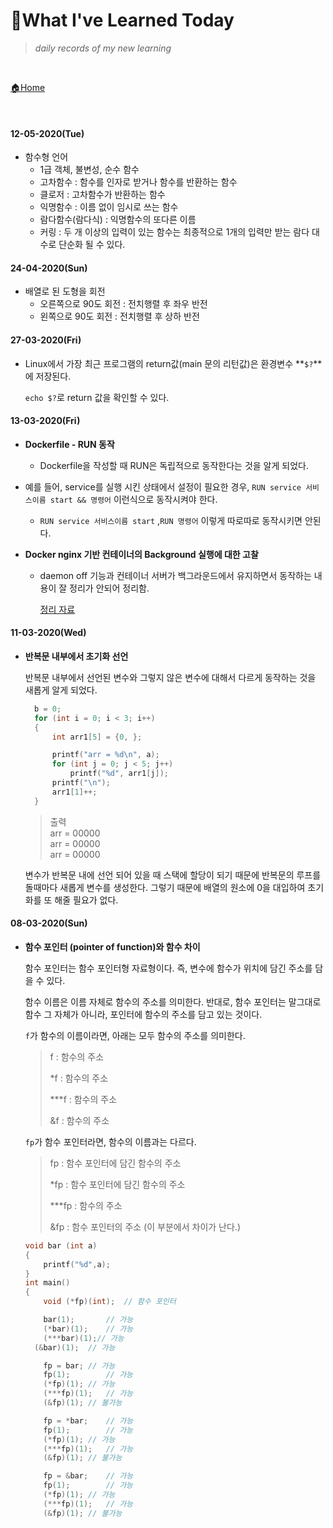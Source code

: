 # 📝What I've Learned Today

> *daily records of my new learning*

<br>

[🏠Home](https://github.com/batboy118/Study_Note)

<br>

#### 12-05-2020(Tue)

- 함수형 언어
  - 1급 객체, 불변성, 순수 함수
  - 고차함수 : 함수를 인자로 받거나 함수를 반환하는 함수
  - 클로저 : 고차함수가 반환하는 함수
  - 익명함수 : 이름 없이 임시로 쓰는 함수
  - 람다함수(람다식) : 익명함수의 또다른 이름
  - 커링 : 두 개 이상의 입력이 있는 함수는 최종적으로 1개의 입력만 받는 람다 대수로 단순화 될 수 있다. 

#### 24-04-2020(Sun)

- 배열로 된 도형을 회전
  - 오른쪽으로 90도 회전 : 전치행렬 후 좌우 반전
  - 왼쪽으로 90도 회전 : 전치행렬 후 상하 반전 

#### 27-03-2020(Fri)

- Linux에서 가장 최근 프로그램의 return값(main 문의 리턴값)은 환경변수 **`$?`**에 저장된다.

  `echo $?`로 return 값을 확인할 수 있다.

#### 13-03-2020(Fri)

- **Dockerfile - RUN 동작**

  - Dockerfile을 작성할 때 RUN은 독립적으로 동작한다는 것을 알게 되었다.
- 예를 들어, service를 실행 시킨 상태에서 설정이 필요한 경우, `RUN service 서비스이름 start && 명령어` 이런식으로 동작시켜야 한다.

  - `RUN service 서비스이름 start` ,`RUN 명령어` 이렇게 따로따로 동작시키면 안된다.

- **Docker nginx 기반 컨테이너의 Background 실행에 대한 고찰**

  - daemon off 기능과 컨테이너 서버가 백그라운드에서 유지하면서 동작하는 내용이 잘 정리가 안되어 정리함.

     [정리 자료](ETC/Docker/)

#### 11-03-2020(Wed)

- **반복문 내부에서 초기화 선언**

  반복문 내부에서 선언된 변수와 그렇지 않은 변수에 대해서 다르게 동작하는 것을 새롭게 알게 되었다.

  ```c
    b = 0;
    for (int i = 0; i < 3; i++)
    {
        int arr1[5] = {0, };
  
        printf("arr = %d\n", a);
        for (int j = 0; j < 5; j++)
            printf("%d", arr1[j]);
        printf("\n");
        arr1[1]++;
    }
  ```

   > 출력  <br>
   > arr = 00000 <br>
   > arr = 00000 <br>
   > arr = 00000 <br>

    변수가 반복문 내에 선언 되어 있을 때 스택에 할당이 되기 때문에 반복문의 루프를 돌때마다 새롭게 변수를 생성한다. 그렇기 때문에 배열의 원소에 0을 대입하여 초기화를 또 해줄 필요가 없다.

#### 08-03-2020(Sun)

- **함수 포인터 (pointer of function)와 함수 차이**

  함수 포인터는 함수 포인터형 자료형이다. 즉, 변수에 함수가 위치에 담긴 주소를 담을 수 있다.

  함수 이름은 이름 자체로 함수의 주소를 의미한다. 반대로, 함수 포인터는 말그대로 함수 그 자체가 아니라, 포인터에 함수의 주소를 담고 있는 것이다.

  `f`가 함수의 이름이라면, 아래는 모두 함수의 주소를 의미한다.

  > f : 함수의 주소
  >
  > *f : 함수의 주소
  >
  > ***f : 함수의 주소
  >
  > &f : 함수의 주소

  `fp`가 함수 포인터라면, 함수의 이름과는 다르다.

  >fp : 함수 포인터에 담긴 함수의 주소
  >
  >*fp : 함수 포인터에 담긴 함수의 주소
  >
  >***fp : 함수의 주소
  >
  >&fp : 함수 포인터의 주소 (이 부분에서 차이가 난다.)

  ``` c
  void bar (int a)
  {
      printf("%d",a);
  }
  int main()
  {
      void (*fp)(int);	// 함수 포인터
  
      bar(1);		// 가능
      (*bar)(1);	// 가능
      (***bar)(1);// 가능
  	(&bar)(1);	// 가능
  
      fp = bar;	// 가능
      fp(1);		// 가능
      (*fp)(1);	// 가능
      (***fp)(1);	// 가능
      (&fp)(1);	// 불가능
  
      fp = *bar;	// 가능
      fp(1);		// 가능
      (*fp)(1);	// 가능
      (***fp)(1);	// 가능
      (&fp)(1);	// 불가능
  
      fp = &bar;	// 가능
      fp(1);		// 가능
      (*fp)(1);	// 가능
      (***fp)(1);	// 가능
      (&fp)(1);	// 불가능
  ```
